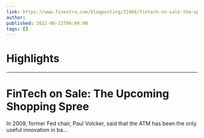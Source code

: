 ```yaml
---
link: https://www.finextra.com/blogposting/22466/fintech-on-sale-the-upcoming-shopping-spree?utm_medium=rssfinextra&utm_source=finextrafeed
author: 
published: 2022-06-22T06:04:00
tags: []
---
```

# Highlights


---
# FinTech on Sale: The Upcoming Shopping Spree
In 2009, former Fed chair, Paul Volcker, said that the ATM has been the only useful innovation in ba...